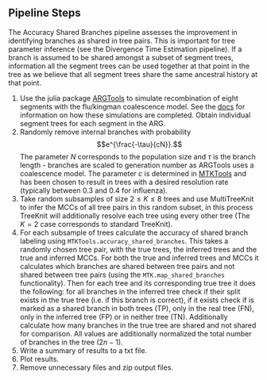 ## Pipeline Steps

The Accuracy Shared Branches pipeline assesses the improvement in identifying branches as shared in tree pairs. This is important for tree parameter inference (see the Divergence Time Estimation pipeline). If a branch is assumed to be shared amongst a subset of segment trees, information all the segment trees can be used together at that point in the tree as we believe that all segment trees share the same ancestral history at that point.

1. Use the julia package [ARGTools](https://github.com/PierreBarrat/ARGTools) to simulate recombination of eight segments with the flu/kingman coalescence model. See the [docs](https://github.com/PierreBarrat/ARGTools/tree/extended_newick_clean#simulations) for information on how these simulations are completed. Obtain individual segment trees for each segment in the ARG.
2. Randomly remove internal branches with probability $$e^{\frac{-\tau}{cN}}.$$ The parameter $N$ corresponds to the population size and $\tau$ is the branch length - branches are scaled to generation number as ARGTools uses a coalescence model. The parameter $c$ is determined in [MTKTools](https://github.com/anna-parker/MTKTools) and has been chosen to result in trees with a desired resolution rate (typically between 0.3 and 0.4 for influenza).
3. Take random subsamples of size $2 \leq K \leq 8$ trees and use MultiTreeKnit to infer the MCCs of all tree pairs in this random subset, in this process TreeKnit will additionally resolve each tree using every other tree (The $K=2$ case corresponds to standard TreeKnit). 
4. For each subsample of trees calculate the accuracy of shared branch labeling using `MTKTools.accuracy_shared_branches`. This takes a randomly chosen tree pair, with the true trees, the inferred trees and the true and inferred MCCs. For both the true and inferred trees and MCCs it calculates which branches are shared between tree pairs and not shared between tree pairs (using the `MTK.map_shared_branches` functionality). Then for each tree and its corresponding true tree it does the following: for all branches in the inferred tree check if their split exists in the true tree (i.e. if this branch is correct), if it exists check if is marked as a shared branch in both trees (TP), only in the real tree (FN), only in the inferred tree (FP) or in neither tree (TN). Additionally calculate how many branches in the true tree are shared and not shared for comparison. All values are additionally normalized the total number of branches in the tree ($2n - 1$). 
5. Write a summary of results to a txt file.
6. Plot results.
7. Remove unnecessary files and zip output files.
